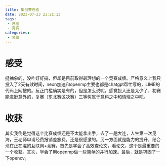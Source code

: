 ```yaml
---
title: 集创赛总结
date: 2023-07-23 21:21:13
tags:
 - 总结
 - 竞赛
categories:
 - 总结
---
```


# 感受

挺抽象的，没咋好好搞，但却是目前取得最理想的一个竞赛成绩。严格意义上我只投入了2天有效时间，neon加速和openmp主要也都是chatgpt帮忙写的，LIME的代码上网搜的。反正门槛确实是有的，但是怎么说呢，感觉投入还是太少了，初赛能进挺意外的，复赛（东北赛区决赛）三等奖属于意料之中和情理之中吧。

# 收获

其实我倒是觉得这个比赛成绩还是不太能拿出手，去了一趟大连，人生第一次见海，王老师申请经费报销差旅费，还是很感激的。另一方面就是能力的提升，结合现在正在混的互联网+竞赛，首先是学会了高效查论文，看论文，这个是最重要的一个收获。其次，学会了用openmp做一些简单的并行加速。最后，就是巩固了一下opencv。
